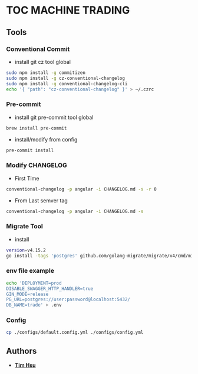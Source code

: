 # TOC MACHINE TRADING

## Tools

### Conventional Commit

- install git cz tool global

```sh
sudo npm install -g commitizen
sudo npm install -g cz-conventional-changelog
sudo npm install -g conventional-changelog-cli
echo '{ "path": "cz-conventional-changelog" }' > ~/.czrc
```

### Pre-commit

- install git pre-commit tool global

```sh
brew install pre-commit
```

- install/modify from config

```sh
pre-commit install
```

### Modify CHANGELOG

- First Time

```sh
conventional-changelog -p angular -i CHANGELOG.md -s -r 0
```

- From Last semver tag

```sh
conventional-changelog -p angular -i CHANGELOG.md -s
```

### Migrate Tool

- install

```sh
version=v4.15.2
go install -tags 'postgres' github.com/golang-migrate/migrate/v4/cmd/migrate@$version
```

### env file example

```sh
echo 'DEPLOYMENT=prod
DISABLE_SWAGGER_HTTP_HANDLER=true
GIN_MODE=release
PG_URL=postgres://user:password@localhost:5432/
DB_NAME=trade' > .env
```

### Config

```sh
cp ./configs/default.config.yml ./configs/config.yml
```

## Authors

- [**Tim Hsu**](https://gitlab.tocraw.com/root)
